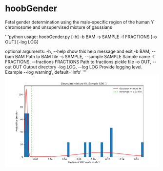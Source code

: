 # hoobGender
Fetal gender determination using the male-specific region of the human Y chromosome and unsupervised mixture of gaussians

'''python
usage: hoobGender.py [-h] -b BAM -s SAMPLE -f FRACTIONS [-o OUT] [-log LOG]

optional arguments:
  -h, --help            show this help message and exit
  -b BAM, --bam BAM     Path to BAM file
  -s SAMPLE, --sample SAMPLE
                        Sample name
  -f FRACTIONS, --fractions FRACTIONS
                        Path to fractions pickle file
  -o OUT, --out OUT     Output directory
  -log LOG, --log LOG   Provide logging level. Example --log warning',
                        default='info'
'''
![plot](./example/gmm_fig.png)